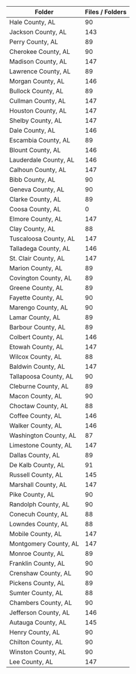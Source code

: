 | Folder                |   Files / Folders |
|-----------------------|-------------------|
| Hale County, AL       |                90 |
| Jackson County, AL    |               143 |
| Perry County, AL      |                89 |
| Cherokee County, AL   |                90 |
| Madison County, AL    |               147 |
| Lawrence County, AL   |                89 |
| Morgan County, AL     |               146 |
| Bullock County, AL    |                89 |
| Cullman County, AL    |               147 |
| Houston County, AL    |               147 |
| Shelby County, AL     |               147 |
| Dale County, AL       |               146 |
| Escambia County, AL   |                89 |
| Blount County, AL     |               146 |
| Lauderdale County, AL |               146 |
| Calhoun County, AL    |               147 |
| Bibb County, AL       |                90 |
| Geneva County, AL     |                90 |
| Clarke County, AL     |                89 |
| Coosa County, AL      |                 0 |
| Elmore County, AL     |               147 |
| Clay County, AL       |                88 |
| Tuscaloosa County, AL |               147 |
| Talladega County, AL  |               146 |
| St. Clair County, AL  |               147 |
| Marion County, AL     |                89 |
| Covington County, AL  |                89 |
| Greene County, AL     |                89 |
| Fayette County, AL    |                90 |
| Marengo County, AL    |                90 |
| Lamar County, AL      |                89 |
| Barbour County, AL    |                89 |
| Colbert County, AL    |               146 |
| Etowah County, AL     |               147 |
| Wilcox County, AL     |                88 |
| Baldwin County, AL    |               147 |
| Tallapoosa County, AL |                90 |
| Cleburne County, AL   |                89 |
| Macon County, AL      |                90 |
| Choctaw County, AL    |                88 |
| Coffee County, AL     |               146 |
| Walker County, AL     |               146 |
| Washington County, AL |                87 |
| Limestone County, AL  |               147 |
| Dallas County, AL     |                89 |
| De Kalb County, AL    |                91 |
| Russell County, AL    |               145 |
| Marshall County, AL   |               147 |
| Pike County, AL       |                90 |
| Randolph County, AL   |                90 |
| Conecuh County, AL    |                88 |
| Lowndes County, AL    |                88 |
| Mobile County, AL     |               147 |
| Montgomery County, AL |               147 |
| Monroe County, AL     |                89 |
| Franklin County, AL   |                90 |
| Crenshaw County, AL   |                90 |
| Pickens County, AL    |                89 |
| Sumter County, AL     |                88 |
| Chambers County, AL   |                90 |
| Jefferson County, AL  |               146 |
| Autauga County, AL    |               145 |
| Henry County, AL      |                90 |
| Chilton County, AL    |                90 |
| Winston County, AL    |                90 |
| Lee County, AL        |               147 |